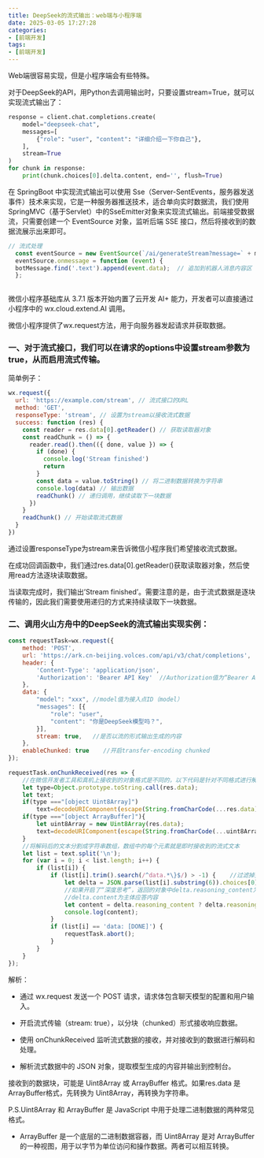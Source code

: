 ```yaml
---
title: DeepSeek的流式输出：web端与小程序端
date: 2025-03-05 17:27:28
categories:
- [前端开发]
tags:
- [前端开发]
---
```


Web端很容易实现，但是小程序端会有些特殊。

对于DeepSeek的API，用Python去调用输出时，只要设置stream=True，就可以实现流式输出了：

``` python
response = client.chat.completions.create(
    model="deepseek-chat",
    messages=[
        {"role": "user", "content": "详细介绍一下你自己"},
    ],
    stream=True
)
for chunk in response:
    print(chunk.choices[0].delta.content, end='', flush=True)

```

在 SpringBoot 中实现流式输出可以使用 Sse（Server-SentEvents，服务器发送事件）技术来实现，它是一种服务器推送技术，适合单向实时数据流，我们使用 SpringMVC（基于Servlet）中的SseEmitter对象来实现流式输出。前端接受数据流，只需要创建一个 EventSource 对象，监听后端 SSE 接口，然后将接收到的数据流展示出来即可。


``` javascript
// 流式处理
  const eventSource = new EventSource(`/ai/generateStream?message=` + message);
  eventSource.onmessage = function (event) {
  botMessage.find('.text').append(event.data);  // 追加到机器人消息内容区
  };
  
```


微信小程序基础库从 3.7.1 版本开始内置了云开发 AI+ 能力，开发者可以直接通过小程序中的 wx.cloud.extend.AI 调用。

微信小程序提供了wx.request方法，用于向服务器发起请求并获取数据。

### 一、对于流式接口，我们可以在请求的options中设置stream参数为true，从而启用流式传输。

简单例子：

```js
wx.request({
  url: 'https://example.com/stream', // 流式接口的URL
  method: 'GET',
  responseType: 'stream', // 设置为stream以接收流式数据
  success: function (res) {
    const reader = res.data[0].getReader() // 获取读取器对象
    const readChunk = () => {
      reader.read().then(({ done, value }) => {
        if (done) {
          console.log('Stream finished')
          return
        }
        const data = value.toString() // 将二进制数据转换为字符串
        console.log(data) // 输出数据
        readChunk() // 递归调用，继续读取下一块数据
      })
    }
    readChunk() // 开始读取流式数据
  }
})
```

通过设置responseType为stream来告诉微信小程序我们希望接收流式数据。

在成功回调函数中，我们通过res.data[0].getReader()获取读取器对象，然后使用read方法逐块读取数据。

当读取完成时，我们输出’Stream finished’。需要注意的是，由于流式数据是逐块传输的，因此我们需要使用递归的方式来持续读取下一块数据。

### 二、调用火山方舟中的DeepSeek的流式输出实现实例：

``` javascript
const requestTask=wx.request({
	method: 'POST',
	url: 'https://ark.cn-beijing.volces.com/api/v3/chat/completions',
	header: {
		'Content-Type': 'application/json', 
		'Authorization': 'Bearer API Key'  //Authorization值为“Bearer API Key”
	},
	data: {
		"model": "xxx",	//model值为接入点ID（model）
		"messages": [{
			"role": "user",
			"content": "你是DeepSeek模型吗？",
		}],
        stream: true,   //是否以流的形式输出生成的内容
	},
    enableChunked: true    //开启transfer-encoding chunked
});
 
requestTask.onChunkReceived(res => {
    //在微信开发者工具和真机上接收到的对象格式是不同的，以下代码是针对不同格式进行解码处理
	let type=Object.prototype.toString.call(res.data);
	let text;
	if(type ==="[object Uint8Array]")
		text=decodeURIComponent(escape(String.fromCharCode(...res.data)))
	if(type ==="[object ArrayBuffer]"){
		let uint8Array = new Uint8Array(res.data);
		text=decodeURIComponent(escape(String.fromCharCode(...uint8Array)))
	}
    //将解码后的文本分割成字符串数组，数组中的每个元素就是即时接收到的流式文本
	let list = text.split('\n');
	for (var i = 0; i < list.length; i++) {
		if (list[i]) {
			if (list[i].trim().search(/^data.*\}$/) > -1) {    //过滤掉空行和其他不规则数据行
				let delta = JSON.parse(list[i].substring(6)).choices[0].delta;
                //如果开启了“深度思考”，返回的对象中delta.reasoning_content为深度思考内容，
                //delta.content为主体应答内容
				let content = delta.reasoning_content ? delta.reasoning_content : delta.content;
				console.log(content);
			}
			if (list[i] == 'data: [DONE]') {
				requestTask.abort();
			}
		}
	}
});
```

解析：

- 通过 wx.request 发送一个 POST 请求，请求体包含聊天模型的配置和用户输入。

- 开启流式传输（stream: true），以分块（chunked）形式接收响应数据。

- 使用 onChunkReceived 监听流式数据的接收，并对接收到的数据进行解码和处理。

- 解析流式数据中的 JSON 对象，提取模型生成的内容并输出到控制台。

接收到的数据块，可能是 Uint8Array 或 ArrayBuffer 格式。如果res.data 是 ArrayBuffer格式，先转换为 Uint8Array，再转换为字符串。


P.S.Uint8Array 和 ArrayBuffer 是 JavaScript 中用于处理二进制数据的两种常见格式。

- ArrayBuffer 是一个底层的二进制数据容器，而 Uint8Array 是对 ArrayBuffer 的一种视图，用于以字节为单位访问和操作数据。两者可以相互转换。